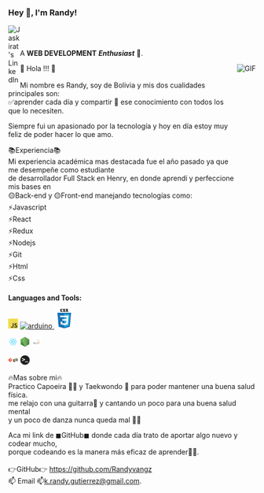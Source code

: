 <h3 title="hehehe"> Hey 👋, I'm Randy!</h3>

<a href="www.linkedin.com/in/randy-gutierrez-4422a423b">
  <img align="left" alt="Jaskirat's LinkedIn" width="24px" src="https://cdn.jsdelivr.net/npm/simple-icons@v3/icons/linkedin.svg" />
</a>

<br />
<br />

A **WEB DEVELOPMENT** ***Enthusiast*** 🚀.

<img align="right" alt="GIF" src="https://i.pinimg.com/originals/e4/26/70/e426702edf874b181aced1e2fa5c6cde.gif" height="250" />

👋 Hola !!! 👋<br />
<br />
Mi nombre es Randy, soy de Bolivia y mis dos cualidades principales son: <br />
✅aprender cada día y compartir 📢 ese conocimiento con todos los que lo necesiten. <br />

Siempre fui un apasionado por la tecnología y hoy en día estoy muy feliz de poder hacer lo que amo. <br />

📚Experiencia📚 <br />
Mi experiencia académica mas destacada fue el año pasado ya que me desempeñe como estudiante <br />
de desarrollador Full Stack en Henry, en donde aprendí y perfeccione mis bases en <br /> 
🟡Back-end y 🟡Front-end manejando tecnologías como: <br />
⚡Javascript <br />
⚡React <br />
⚡Redux <br />
⚡Nodejs <br />
⚡Git <br />
⚡Html <br />
⚡Css <br />
<br />
**Languages and Tools:**  

<code><img height="20" src="https://raw.githubusercontent.com/github/explore/80688e429a7d4ef2fca1e82350fe8e3517d3494d/topics/javascript/javascript.png"></code>
 <a href="https://www.arduino.cc/" target="_blank"> <img src="https://cdn.worldvectorlogo.com/logos/arduino-1.svg" alt="arduino" width="40" height="40"/> </a>
<a href="https://www.w3schools.com/css/" target="_blank"> <img src="https://raw.githubusercontent.com/devicons/devicon/master/icons/css3/css3-original-wordmark.svg" alt="css3" width="40" height="40"/> </a>

<code><img height="20" src="https://raw.githubusercontent.com/github/explore/80688e429a7d4ef2fca1e82350fe8e3517d3494d/topics/react/react.png"></code>
<code><img height="20" src="https://raw.githubusercontent.com/github/explore/80688e429a7d4ef2fca1e82350fe8e3517d3494d/topics/nodejs/nodejs.png"></code>
<code><img height="20" src="https://raw.githubusercontent.com/github/explore/80688e429a7d4ef2fca1e82350fe8e3517d3494d/topics/mysql/mysql.png"></code>

<code><img height="20" src="https://raw.githubusercontent.com/github/explore/80688e429a7d4ef2fca1e82350fe8e3517d3494d/topics/git/git.png"></code>
<code><img height="20" src="https://raw.githubusercontent.com/github/explore/80688e429a7d4ef2fca1e82350fe8e3517d3494d/topics/terminal/terminal.png"></code>

🔥Mas sobre mi🔥 <br />
Practico Capoeira 🤸‍♂️ y Taekwondo 🥋 para poder mantener una buena salud física. <br />
me relajo con una guitarra🎸 y cantando un poco para una buena salud mental <br />
y un poco de danza nunca queda mal 🐛😋 <br />

Aca mi link de ◼GitHub◼ donde cada día trato de aportar algo nuevo y codear mucho, <br />
porque codeando es la manera más eficaz de aprender👨‍💻. <br />
<br />
👉GitHub👉 https://github.com/Randyvangz <br />
📫 Email 📫[k.randy.gutierrez@gmail.com](mailto:k.randy.gutierrez@gmail.com). <br />

